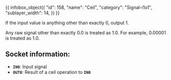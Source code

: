 {{ infobox_object({
	"id": 158,
	"name": "Ceil",
	"category": "Signal-i1o1",
	"sublayer_width": 14,
}) }}

If the input value is anything other than exactly 0, output 1.

Any raw signal other than exactly 0.0 is treated as 1.0. For example, 0.00001 is treated as 1.0.

## Socket information:
- **`IN0`**: Input signal
- **`OUT0`**: Result of a ceil operation to **`IN0`**